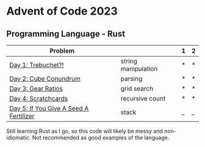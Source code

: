 # Advent of Code 2023

## Programming Language - Rust



| Problem                                        |                     | 1 | 2 |
|------------------------------------------------|---------------------|---|---|
| [Day 1: Trebuchet?!](https://adventofcode.com/2023/day/1) | string manipulation | * | * |
| [Day 2: Cube Conundrum](https://adventofcode.com/2023/day/2) | parsing             | * | * |
| [Day 3: Gear Ratios](https://adventofcode.com/2023/day/3) | grid search         | * | * |
| [Day 4: Scratchcards ](https://adventofcode.com/2023/day/4) | recursive count     | * | * |
| [Day 5: If You Give A Seed A Fertilizer ](https://adventofcode.com/2023/day/5) | stack   | _ | _ |


Still learning Rust as I go, so this code will likely be messy and non-idiomatic. Not recommended as good examples of the language.